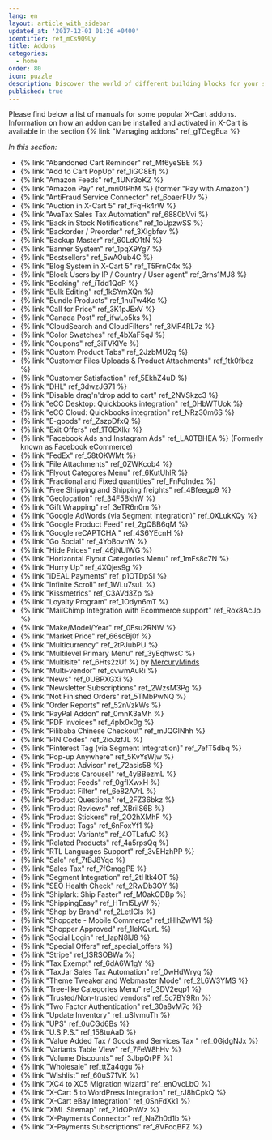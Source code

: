 ```yaml
---
lang: en
layout: article_with_sidebar
updated_at: '2017-12-01 01:26 +0400'
identifier: ref_mCs9Q9Uy
title: Addons
categories:
  - home
order: 80
icon: puzzle
description: Discover the world of different building blocks for your shop
published: true
---
```

Please find below a list of manuals for some popular X-Cart addons.
Information on how an addon can be installed and activated in X-Cart is available in the section {% link "Managing addons" ref_gTOegEua %}

_In this section:_

*   {% link "Abandoned Cart Reminder" ref_Mf6yeSBE %}
*   {% link "Add to Cart PopUp" ref_1iGC8Efj %}
*   {% link "Amazon Feeds" ref_4UNr3oKZ %}
*   {% link "Amazon Pay" ref_mri0tPhM %} (former "Pay with Amazon")
*   {% link "AntiFraud Service Connector" ref_6oaerFUv %}
*   {% link "Auction in X-Cart 5" ref_fFqHk4rW %}
*   {% link "AvaTax Sales Tax Automation" ref_6880bVvi %}
*   {% link "Back in Stock Notifications" ref_1oUpzwSS %}
*   {% link "Backorder / Preorder" ref_3XIgbfev %}
*   {% link "Backup Master" ref_60LdO1tN %}
*   {% link "Banner System" ref_1pqX9Yg7 %}
*   {% link "Bestsellers" ref_5wAOub4C %}
*   {% link "Blog System in X-Cart 5" ref_T5FrnC4x %}
*   {% link "Block Users by IP / Country / User agent" ref_3rhs1MJ8 %}
*   {% link "Booking" ref_iTdd1QoP %}
*   {% link "Bulk Editing" ref_1kSYmXQn %}
*   {% link "Bundle Products" ref_1nuTw4Kc %}
*   {% link "Call for Price" ref_3K1pJExV %}
*   {% link "Canada Post" ref_ifwLo5ks %}
*   {% link "CloudSearch and CloudFilters" ref_3MF4RL7z %}
*   {% link "Color Swatches" ref_4bXaF5qJ %}
*   {% link "Coupons" ref_3iTVKlYe %}
*   {% link "Custom Product Tabs" ref_2JzbMU2q %}
*   {% link "Customer Files Uploads &amp; Product Attachments" ref_1tk0fbqz %}
*   {% link "Customer Satisfaction" ref_5EkhZ4uD %}
*   {% link "DHL" ref_3dwzJG71 %}
*   {% link "Disable drag'n'drop add to cart" ref_2NVSkzc3 %}
*   {% link "eCC Desktop: Quickbooks integration" ref_0HbWTUok %}
*   {% link "eCC Cloud: Quickbooks integration" ref_NRz30m6S %}
*   {% link "E-goods" ref_ZszpDfxQ %}
*   {% link "Exit Offers" ref_1T0EXlkr %}
*   {% link "Facebook Ads and Instagram Ads" ref_LA0TBHEA %} (Formerly known as Facebook eCommerce)
*   {% link "FedEx" ref_58tOKWMt %}
*   {% link "File Attachments" ref_0ZWKcob4 %}
*   {% link "Flyout Categores Menu" ref_6KutUhlR %}
*   {% link "Fractional and Fixed quantities" ref_FnFqIndex %}
*   {% link "Free Shipping and Shipping freights" ref_4Bfeegp9 %}
*   {% link "Geolocation" ref_34F5BkhW %}
*   {% link "Gift Wrapping" ref_3eTR6n0m %}
*   {% link "Google AdWords (via Segment Integration)" ref_0XLukKQy %}
*   {% link "Google Product Feed" ref_2gQBB6qM %}
*   {% link "Google reCAPTCHA " ref_4S6YEcnH %}
*   {% link "Go Social" ref_4YoBovhW %}
*   {% link "Hide Prices" ref_46jNUlWG %}
*   {% link "Horizontal Flyout Categories Menu" ref_1mFs8c7N %}
*   {% link "Hurry Up" ref_4XQjes9g %}
*   {% link "iDEAL Payments" ref_p1OTDpSI %}
*   {% link "Infinite Scroll" ref_1WLu7suL %}
*   {% link "Kissmetrics" ref_C3AVd3Zp %}
*   {% link "Loyalty Program" ref_1Odyn6mT %}
*   {% link "MailChimp Integration with Ecommerce support" ref_Rox8AcJp %}
*   {% link "Make/Model/Year" ref_0Esu2RNW %}
*   {% link "Market Price" ref_66scBj0f %}
*   {% link "Multicurrency" ref_2tPJubPU %}
*   {% link "Multilevel Primary Menu" ref_3yEqhwsC %}
*   {% link "Multisite" ref_6Hts2zUf %} by [MercuryMinds](https://market.x-cart.com/mercuryminds-technologies.html)
*   {% link "Multi-vendor" ref_cvwmAuRi %}
*   {% link "News" ref_0UBPXGXi %}
*   {% link "Newsletter Subscriptions" ref_2WzsM3Pg %}
*   {% link "Not Finished Orders" ref_5TMbPwNQ %}
*   {% link "Order Reports" ref_52nVzkWs %}
*   {% link "PayPal Addon" ref_0mnK3aMh %}
*   {% link "PDF Invoices" ref_4pIx0x0g %}
*   {% link "Pilibaba Chinese Checkout" ref_mJQGlNhh %}
*   {% link "PIN Codes" ref_2ioJzfJL %}
*   {% link "Pinterest Tag (via Segment Integration)" ref_7efT5dbq %}
*   {% link "Pop-up Anywhere" ref_5KvYsWjw %}
*   {% link "Product Advisor" ref_72asis58 %}
*   {% link "Products Carousel" ref_4yBBezmL %}
*   {% link "Product Feeds" ref_0gfIXwxH %}
*   {% link "Product Filter" ref_6e82A7rL %}
*   {% link "Product Questions" ref_2FZ36bkz %}
*   {% link "Product Reviews" ref_XBriIS6B %}
*   {% link "Product Stickers" ref_2O2hXMhF %}
*   {% link "Product Tags" ref_6nFoxYf1 %}
*   {% link "Product Variants" ref_4OTLafuC %}
*   {% link "Related Products" ref_4a5rpsQq %}
*   {% link "RTL Languages Support" ref_3vEHzhPP %}
*   {% link "Sale" ref_7tBJ8Yqo %}
*   {% link "Sales Tax" ref_7fGmqgPE %}
*   {% link "Segment Integration" ref_2tHtk4OT %}
*   {% link "SEO Health Check" ref_2RwDb3OY %}
*   {% link "Shiplark: Ship Faster" ref_M0akODBp %}
*   {% link "ShippingEasy" ref_HTml5LyW %}
*   {% link "Shop by Brand" ref_2LetICls %}
*   {% link "Shopgate - Mobile Commerce" ref_tHlhZwW1 %}
*   {% link "Shopper Approved" ref_1leKQurL %}
*   {% link "Social Login" ref_IapN8lJ8 %}
*   {% link "Special Offers" ref_special_offers %}
*   {% link "Stripe" ref_1SRSOBWa %}
*   {% link "Tax Exempt" ref_6dA6W1gY %}
*   {% link "TaxJar Sales Tax Automation" ref_0wHdWryq %}
*   {% link "Theme Tweaker and Webmaster Mode" ref_2L6W3YMS %}
*   {% link "Tree-like Categories Menu" ref_3DV2eqp1 %}
*   {% link "Trusted/Non-trusted vendors" ref_5c7BY9Rn %}
*   {% link "Two Factor Authentication" ref_30a8vM7c %}
*   {% link "Update Inventory" ref_uSIvmuTh %}
*   {% link "UPS" ref_0uCGd6Bs %}
*   {% link "U.S.P.S." ref_158tuAaD %}
*   {% link "Value Added Tax / Goods and Services Tax " ref_0GjdgNJx %}
*   {% link "Variants Table View" ref_7FeW8hHv %}
*   {% link "Volume Discounts" ref_3JbpQrPF %}
*   {% link "Wholesale" ref_ttZa4qgu %}
*   {% link "Wishlist" ref_60uS71VK %}
*   {% link "XC4 to XC5 Migration wizard" ref_enOvcLbO %}
*   {% link "X-Cart 5 to WordPress Integration" ref_rJ8hCpkQ %}
*   {% link "X-Cart eBay Integration" ref_0SnFdXk1 %}
*   {% link "XML Sitemap" ref_21dOPnWz %}
*   {% link "X-Payments Connector" ref_NaZh0d1b %}
*   {% link "X-Payments Subscriptions" ref_8VFoqBFZ %}
